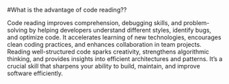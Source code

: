 #What is the advantage of code reading??

Code reading improves comprehension, debugging skills, and problem-solving by helping developers understand different styles, identify bugs, and optimize code.
It accelerates learning of new technologies, encourages clean coding practices, and enhances collaboration in team projects.
Reading well-structured code sparks creativity, strengthens algorithmic thinking, and provides insights into efficient architectures and patterns. 
It’s a crucial skill that sharpens your ability to build, maintain, and improve software efficiently.







